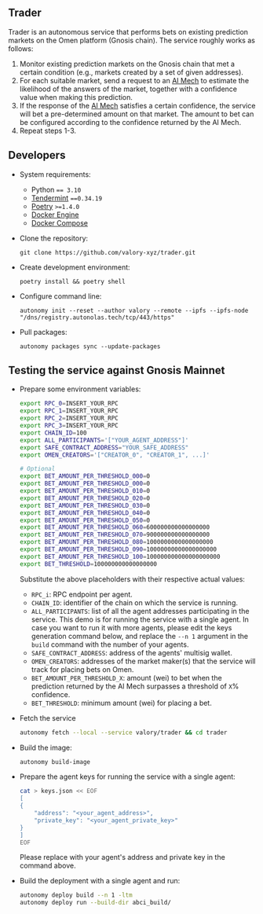 ## Trader

Trader is an autonomous service that performs bets on existing prediction markets on the Omen platform (Gnosis chain). The service roughly works as follows:

1. Monitor existing prediction markets on the Gnosis chain that met a certain condition (e.g., markets created by a set of given addresses).
2. For each suitable market, send a request to an [AI Mech](https://github.com/valory-xyz/mech) to estimate the likelihood of the answers of the market, together with a confidence value when making this prediction.
3. If the response of the [AI Mech](https://github.com/valory-xyz/mech) satisfies a certain confidence, the service will bet a pre-determined amount on that market. The amount to bet can be configured according to the confidence returned by the AI Mech.
4. Repeat steps 1-3.

## Developers

- System requirements:

    - Python `== 3.10`
    - [Tendermint](https://docs.tendermint.com/v0.34/introduction/install.html) `==0.34.19`
    - [Poetry](https://python-poetry.org/docs/) `>=1.4.0`
    - [Docker Engine](https://docs.docker.com/engine/install/)
    - [Docker Compose](https://docs.docker.com/compose/install/)

- Clone the repository:

      git clone https://github.com/valory-xyz/trader.git

- Create development environment:

      poetry install && poetry shell

- Configure command line:

      autonomy init --reset --author valory --remote --ipfs --ipfs-node "/dns/registry.autonolas.tech/tcp/443/https"

- Pull packages:

      autonomy packages sync --update-packages

## Testing the service against Gnosis  Mainnet

* Prepare some environment variables:

    ```bash
    export RPC_0=INSERT_YOUR_RPC
    export RPC_1=INSERT_YOUR_RPC
    export RPC_2=INSERT_YOUR_RPC
    export RPC_3=INSERT_YOUR_RPC
    export CHAIN_ID=100
    export ALL_PARTICIPANTS='["YOUR_AGENT_ADDRESS"]'
    export SAFE_CONTRACT_ADDRESS="YOUR_SAFE_ADDRESS"
    export OMEN_CREATORS='["CREATOR_0", "CREATOR_1", ...]'
    
    # Optional
    export BET_AMOUNT_PER_THRESHOLD_000=0
    export BET_AMOUNT_PER_THRESHOLD_000=0
    export BET_AMOUNT_PER_THRESHOLD_010=0
    export BET_AMOUNT_PER_THRESHOLD_020=0
    export BET_AMOUNT_PER_THRESHOLD_030=0
    export BET_AMOUNT_PER_THRESHOLD_040=0
    export BET_AMOUNT_PER_THRESHOLD_050=0
    export BET_AMOUNT_PER_THRESHOLD_060=600000000000000000
    export BET_AMOUNT_PER_THRESHOLD_070=900000000000000000
    export BET_AMOUNT_PER_THRESHOLD_080=1000000000000000000
    export BET_AMOUNT_PER_THRESHOLD_090=10000000000000000000
    export BET_AMOUNT_PER_THRESHOLD_100=100000000000000000000
    export BET_THRESHOLD=100000000000000000
    ```

  Substitute the above placeholders with their respective actual values:
  - `RPC_i`: RPC endpoint per agent.
  - `CHAIN_ID`: identifier of the chain on which the service is running.
  - `ALL_PARTICIPANTS`: list of all the agent addresses participating in the service.
    This demo is for running the service with a single agent.
    In case you want to run it with more agents, please edit the keys generation command below,
    and replace the `--n 1` argument in the `build` command with the number of your agents.
  - `SAFE_CONTRACT_ADDRESS`: address of the agents' multisig wallet.
  - `OMEN_CREATORS`: addresses of the market maker(s) that the service will track
    for placing bets on Omen.
  - `BET_AMOUNT_PER_THRESHOLD_X`: amount (wei) to bet when the prediction returned by the AI Mech surpasses a threshold of `X`% confidence.
  - `BET_THRESHOLD`: minimum amount (wei) for placing a bet.

* Fetch the service

    ```bash
    autonomy fetch --local --service valory/trader && cd trader
    ```

* Build the image:

    ```bash
    autonomy build-image
    ```

* Prepare the agent keys for running the service with a single agent:

    ```bash
    cat > keys.json << EOF
    [
    {
        "address": "<your_agent_address>",
        "private_key": "<your_agent_private_key>"
    }
    ]
    EOF
    ```

  Please replace with your agent's address and private key in the command above.

* Build the deployment with a single agent and run:

    ```bash
    autonomy deploy build --n 1 -ltm
    autonomy deploy run --build-dir abci_build/
    ```
